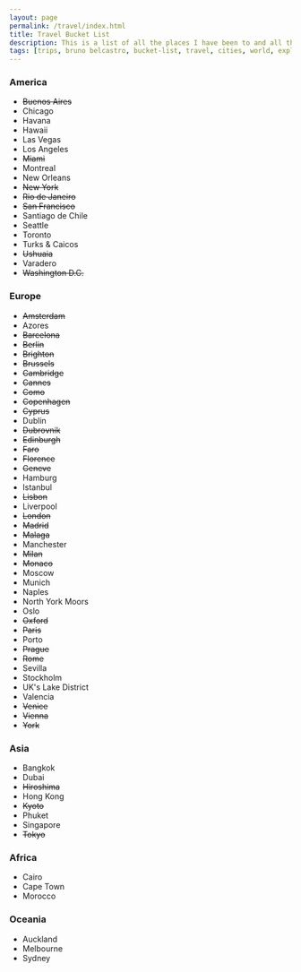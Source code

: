 ```yaml
---
layout: page
permalink: /travel/index.html
title: Travel Bucket List
description: This is a list of all the places I have been to and all the places I want to visit.
tags: [trips, bruno belcastro, bucket-list, travel, cities, world, explore]
---
```


### America

* ~~Buenos Aires~~
* Chicago
* Havana
* Hawaii
* Las Vegas
* Los Angeles
* ~~Miami~~
* Montreal
* New Orleans
* ~~New York~~
* ~~Rio de Janeiro~~
* ~~San Francisco~~
* Santiago de Chile
* Seattle
* Toronto
* Turks & Caicos
* ~~Ushuaia~~
* Varadero
* ~~Washington D.C.~~

### Europe

* ~~Amsterdam~~
* Azores
* ~~Barcelona~~
* ~~Berlin~~
* ~~Brighton~~
* ~~Brussels~~
* ~~Cambridge~~
* ~~Cannes~~
* ~~Como~~
* ~~Copenhagen~~
* ~~Cyprus~~
* Dublin
* ~~Dubrovnik~~
* ~~Edinburgh~~
* ~~Faro~~
* ~~Florence~~
* ~~Geneve~~
* Hamburg
* Istanbul
* ~~Lisbon~~
* Liverpool
* ~~London~~
* ~~Madrid~~
* ~~Malaga~~
* Manchester
* ~~Milan~~
* ~~Monaco~~
* Moscow
* Munich
* Naples
* North York Moors
* Oslo
* ~~Oxford~~
* ~~Paris~~
* Porto
* ~~Prague~~
* ~~Rome~~
* Sevilla
* Stockholm
* UK's Lake District
* Valencia
* ~~Venice~~
* ~~Vienna~~
* ~~York~~

### Asia

* Bangkok
* Dubai
* ~~Hiroshima~~
* Hong Kong
* ~~Kyoto~~
* Phuket
* Singapore
* ~~Tokyo~~

### Africa

* Cairo
* Cape Town
* Morocco

### Oceania

* Auckland
* Melbourne
* Sydney